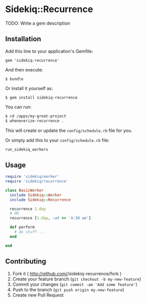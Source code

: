 # Sidekiq::Recurrence

TODO: Write a gem description

## Installation

Add this line to your application's Gemfile:

    gem 'sidekiq-recurrence'

And then execute:

    $ bundle

Or install it yourself as:

    $ gem install sidekiq-recurrence

You can run:
```sh
$ cd /apps/my-great-project
$ wheneverize-recurrence .
```
This will create or update the `config/schedule.rb` file for you.

Or simply add this to your `config/schedule.rb` file:
```ruby
run_sidekiq_workers
```


## Usage

```ruby
require 'sidekiq/worker'
require 'sidekiq/recurrence'

class BasicWorker
  include Sidekiq::Worker
  include Sidekiq::Recurrence

  recurrence 1.day
  # OR
  recurrence [1.day, :at => '4:30 am']

  def perform
    # do stuff ...
  end

end
```

## Contributing

1. Fork it ( http://github.com/<my-github-username>/sidekiq-recurrence/fork )
2. Create your feature branch (`git checkout -b my-new-feature`)
3. Commit your changes (`git commit -am 'Add some feature'`)
4. Push to the branch (`git push origin my-new-feature`)
5. Create new Pull Request
